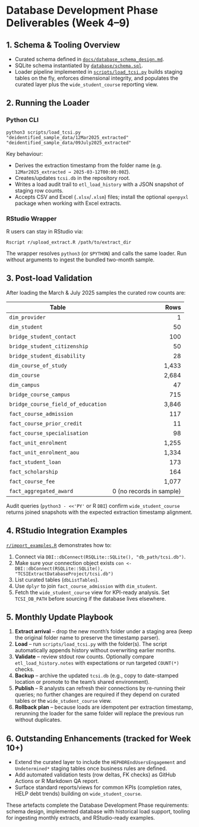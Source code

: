 # Database Development Phase Deliverables (Week 4–9)

## 1. Schema & Tooling Overview

- Curated schema defined in [`docs/database_schema_design.md`](database_schema_design.md).
- SQLite schema instantiated by [`database/schema.sql`](database/schema.sql).
- Loader pipeline implemented in [`scripts/load_tcsi.py`](scripts/load_tcsi.py) builds staging tables on the fly, enforces dimensional integrity, and populates the curated layer plus the `wide_student_course` reporting view.

## 2. Running the Loader

### Python CLI

```
python3 scripts/load_tcsi.py "deidentified_sample_data/12Mar2025_extracted" "deidentified_sample_data/09July2025_extracted"
```

Key behaviour:

- Derives the extraction timestamp from the folder name (e.g. `12Mar2025_extracted → 2025-03-12T00:00:00Z`).
- Creates/updates `tcsi.db` in the repository root.
- Writes a load audit trail to `etl_load_history` with a JSON snapshot of staging row counts.
- Accepts CSV and Excel (`.xlsx`/`.xlsm`) files; install the optional `openpyxl` package when working with Excel extracts.

### RStudio Wrapper

R users can stay in RStudio via:

```
Rscript r/upload_extract.R /path/to/extract_dir
```

The wrapper resolves `python3` (or `$PYTHON`) and calls the same loader. Run without arguments to ingest the bundled two-month sample.

## 3. Post-load Validation

After loading the March & July 2025 samples the curated row counts are:

| Table                              |                     Rows |
| ---------------------------------- | -----------------------: |
| `dim_provider`                     |                        1 |
| `dim_student`                      |                       50 |
| `bridge_student_contact`           |                      100 |
| `bridge_student_citizenship`       |                       50 |
| `bridge_student_disability`        |                       28 |
| `dim_course_of_study`              |                    1,433 |
| `dim_course`                       |                    2,684 |
| `dim_campus`                       |                       47 |
| `bridge_course_campus`             |                      715 |
| `bridge_course_field_of_education` |                    3,846 |
| `fact_course_admission`            |                      117 |
| `fact_course_prior_credit`         |                       11 |
| `fact_course_specialisation`       |                       98 |
| `fact_unit_enrolment`              |                    1,255 |
| `fact_unit_enrolment_aou`          |                    1,334 |
| `fact_student_loan`                |                      173 |
| `fact_scholarship`                 |                      164 |
| `fact_course_fee`                  |                    1,077 |
| `fact_aggregated_award`            | 0 (no records in sample) |

Audit queries (`python3 - <<'PY'` or R `DBI`) confirm `wide_student_course` returns joined snapshots with the expected extraction timestamp alignment.

## 4. RStudio Integration Examples

[`r/import_examples.R`](r/import_examples.R) demonstrates how to:

1. Connect via `DBI::dbConnect(RSQLite::SQLite(), "db_path/tcsi.db")`.
2. Make sure your connection object exists `con <- DBI::dbConnect(RSQLite::SQLite(), "TCSIExtractDatabaseProject/tcsi.db")`
3. List curated tables (`dbListTables`).
4. Use `dplyr` to join `fact_course_admission` with `dim_student`.
5. Fetch the `wide_student_course` view for KPI-ready analysis.
   Set `TCSI_DB_PATH` before sourcing if the database lives elsewhere.

## 5. Monthly Update Playbook

1. **Extract arrival** – drop the new month’s folder under a staging area (keep the original folder name to preserve the timestamp parser).
2. **Load** – run `scripts/load_tcsi.py` with the folder(s). The script automatically appends history without overwriting earlier months.
3. **Validate** – review stdout row counts. Optionally compare `etl_load_history.notes` with expectations or run targeted `COUNT(*)` checks.
4. **Backup** – archive the updated `tcsi.db` (e.g., copy to date-stamped location or promote to the team’s shared environment).
5. **Publish** – R analysts can refresh their connections by re-running their queries; no further changes are required if they depend on curated tables or the `wide_student_course` view.
6. **Rollback plan** – because loads are idempotent per extraction timestamp, rerunning the loader for the same folder will replace the previous run without duplicates.

## 6. Outstanding Enhancements (tracked for Week 10+)

- Extend the curated layer to include the `HEPHDREndUsersEngagement` and `Undetermined*` staging tables once business rules are defined.
- Add automated validation tests (row deltas, FK checks) as GitHub Actions or R Markdown QA report.
- Surface standard reports/views for common KPIs (completion rates, HELP debt trends) building on `wide_student_course`.

These artefacts complete the Database Development Phase requirements: schema design, implemented database with historical load support, tooling for ingesting monthly extracts, and RStudio-ready examples.
